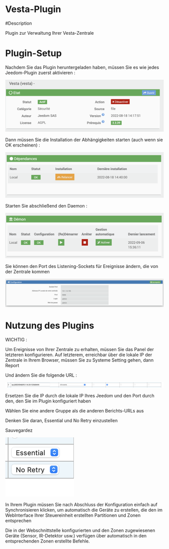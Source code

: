# Vesta-Plugin

#Description

Plugin zur Verwaltung Ihrer Vesta-Zentrale



# Plugin-Setup

Nachdem Sie das Plugin heruntergeladen haben, müssen Sie es wie jedes Jeedom-Plugin zuerst aktivieren :

![config](../images/vestaActiv.png)

Dann müssen Sie die Installation der Abhängigkeiten starten (auch wenn sie OK erscheinen) :

![dependances](../images/vestaDep.png)

Starten Sie abschließend den Daemon :

![demon](../images/vestaDemon.png)

Sie können den Port des Listening-Sockets für Ereignisse ändern, die von der Zentrale kommen

![socket](../images/vestaConfig.png)







# Nutzung des Plugins


WICHTIG :

Um Ereignisse von Ihrer Zentrale zu erhalten, müssen Sie das Panel der letzteren konfigurieren. 
Auf letzterem, erreichbar über die lokale IP der Zentrale in Ihrem Browser, müssen Sie zu Systeme Setting gehen, dann Report


Und ändern Sie die folgende URL :

![urlpanel](../images/vestapanel.png)

Ersetzen Sie die IP durch die lokale IP Ihres Jeedom und den Port durch den, den Sie im Plugin konfiguriert haben

Wählen Sie eine andere Gruppe als die anderen Berichts-URLs aus

Denken Sie daran, Essential und No Retry einzustellen

Sauvegardez

![essential](../images/vestapanel2.png)






In Ihrem Plugin müssen Sie nach Abschluss der Konfiguration einfach auf Synchronisieren klicken, um automatisch die Geräte zu erstellen, die den im WebInterface Ihrer Steuereinheit erstellten Partitionen und Zonen entsprechen

Die in der Webschnittstelle konfigurierten und den Zonen zugewiesenen Geräte (Sensor, IR-Detektor usw.) verfügen über automatisch in den entsprechenden Zonen erstellte Befehle.